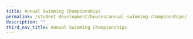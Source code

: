```yaml
---
title: Annual Swimming Championships
permalink: /student-development/houses/annual-swimming-championships/
description: ""
third_nav_title: Annual Swimming Championships
---
```


